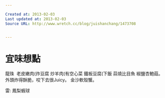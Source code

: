 ```yaml
---

Created at: 2013-02-03
Last updated at: 2013-02-03
Source URL: http://www.wretch.cc/blog/juishanchang/1473708


---
```


# 宜味想點


龍珠 
老皮嫩肉(炸豆腐
炒羊肉(有空心菜
鐵板豆腐(下飯
蒜燒比目魚
椒鹽杏鮑菇。 外頭炸得酥脆，咬下去很Juicy。
金沙軟殼蟹。

雷:
鳳梨蝦球


